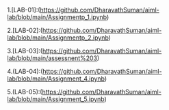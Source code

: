 1.[LAB-01]:(https://github.com/DharavathSuman/aiml-lab/blob/main/Assignmentp_1.ipynb)

2.[LAB-02]:(https://github.com/DharavathSuman/aiml-lab/blob/main/Assignmentp_2.ipynb)

3.[LAB-03]:(https://github.com/DharavathSuman/aiml-lab/blob/main/assessnent%203)

4.(LAB-04):(https://github.com/DharavathSuman/aiml-lab/blob/main/Assignment_4.ipynb)

5.(LAB-05):(https://github.com/DharavathSuman/aiml-lab/blob/main/Assignment_5.ipynb)
